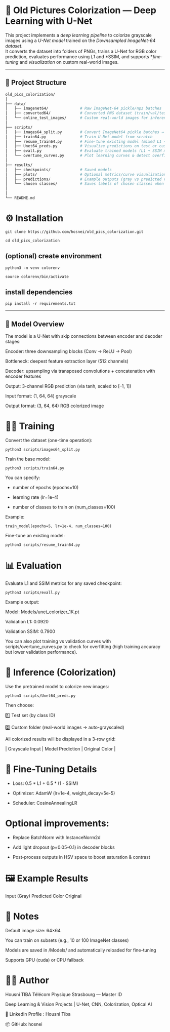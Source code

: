 # 🎨 Old Pictures Colorization — Deep Learning with U-Net

This project implements a *deep learning pipeline* to colorize grayscale images using a *U-Net model* trained on the *Downsampled ImageNet-64 dataset*.  
It converts the dataset into folders of PNGs, trains a U-Net for RGB color prediction, evaluates performance using *L1* and *SSIM, and supports **fine-tuning* and *visualization* on custom real-world images.

---

## 📁 Project Structure

```bash
old_pics_colorization/
│
├── data/
│   ├── imagenet64/              # Raw ImageNet-64 pickle/npz batches
│   ├── converted64/             # Converted PNG dataset (train/val/test)
│   └── online_test_images/      # Custom real-world images for inference
│
├── scripts/
│   ├── images64_split.py        # Convert ImageNet64 pickle batches → PNG folders
│   ├── train64.py               # Train U-Net model from scratch
│   ├── resume_train64.py        # Fine-tune existing model (mixed L1 + SSIM)
│   ├── Unet64_preds.py          # Visualize predictions on test or custom images
│   ├── evall.py                 # Evaluate trained models (L1 + SSIM metrics)
│   └── overtune_curves.py       # Plot learning curves & detect overfitting
│
├── results/
│   ├── checkpoints/             # Saved models 
│   ├── plots/                   # Optional metrics/curve visualizations
│   ├── predictions/             # Example outputs (gray vs predicted vs color) 
│   └── chosen classes/          # Saves labels of chosen classes when working with subsets 
│  
│
└── README.md


```
# ⚙️ Installation
```
git clone https://github.com/hosnei/old_pics_colorization.git

cd old_pics_colorization
```
## (optional) create environment
```
python3 -m venv colorenv

source colorenv/bin/activate
```

## install dependencies
```
pip install -r requirements.txt
```

---

## 🧠 Model Overview

The model is a U-Net with skip connections between encoder and decoder stages:

Encoder: three downsampling blocks (Conv → ReLU → Pool)

Bottleneck: deepest feature extraction layer (512 channels)

Decoder: upsampling via transposed convolutions + concatenation with encoder features

Output: 3-channel RGB prediction (via tanh, scaled to [–1, 1])

Input format: (1, 64, 64) grayscale

Output format: (3, 64, 64) RGB colorized image


# 🏋️‍♂️ Training

Convert the dataset (one-time operation):
```
python3 scripts/images64_split.py
```

Train the base model:
```
python3 scripts/train64.py
```

You can specify:

- number of epochs (epochs=10)

- learning rate (lr=1e-4)

- number of classes to train on (num_classes=100)

Example:
```
train_model(epochs=5, lr=1e-4, num_classes=100)
```

Fine-tune an existing model:
```
python3 scripts/resume_train64.py
```

# 📊 Evaluation

Evaluate L1 and SSIM metrics for any saved checkpoint:
```
python3 scripts/evall.py
```

Example output:

Model:  Models/unet_colorizer_1K.pt

Validation L1: 0.0920

Validation SSIM: 0.7900


You can also plot training vs validation curves with scripts/overtune_curves.py
to check for overfitting (high training accuracy but lower validation performance).

# 🎨 Inference (Colorization)

Use the pretrained model to colorize new images:
```
python3 scripts/Unet64_preds.py
```

Then choose:

1️⃣  Test set (by class ID)

2️⃣  Custom folder (real-world images → auto-grayscaled)


All colorized results will be displayed in a 3-row grid:

| Grayscale Input | Model Prediction | Original Color |

# 🧩 Fine-Tuning Details

- Loss: 0.5 * L1 + 0.5 * (1 - SSIM)

- Optimizer: AdamW (lr=1e-4, weight_decay=5e-5)

- Scheduler: CosineAnnealingLR

# Optional improvements:

- Replace BatchNorm with InstanceNorm2d

- Add light dropout (p=0.05–0.1) in decoder blocks

- Post-process outputs in HSV space to boost saturation & contrast

# 🖼️ Example Results
Input (Gray)	Predicted Color	Original

	
	
# 🧰 Notes

Default image size: 64×64

You can train on subsets (e.g., 10 or 100 ImageNet classes)

Models are saved in /Models/ and automatically reloaded for fine-tuning

Supports GPU (cuda) or CPU fallback

# 🧑‍💻 Author

Housni TIBA
Télécom Physique Strasbourg — Master ID

Deep Learning & Vision Projects | U-Net, CNN, Colorization, Optical AI

📧 LinkedIn Profile : Housni Tiba

📦 GitHub: hosnei